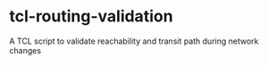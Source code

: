 # tcl-routing-validation
A TCL script to validate reachability and transit path during network changes
